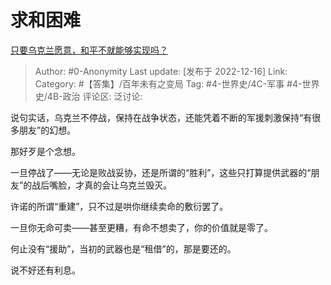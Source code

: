 # 求和困难
[只要乌克兰愿意，和平不就能够实现吗？](https://www.zhihu.com/question/540807115/answer/2803139237)

> Author: #0-Anonymity
> Last update: [发布于 2022-12-16]
> Link:
> Category: #【答集】/百年未有之变局
> Tag: #4-世界史/4C-军事 #4-世界史/4B-政治
> 评论区:
> 泛讨论:

说句实话，乌克兰不停战，保持在战争状态，还能凭着不断的军援刺激保持“有很多朋友”的幻想。

那好歹是个念想。

一旦停战了——无论是败战妥协，还是所谓的“胜利”，这些只打算提供武器的“朋友”的战后嘴脸，才真的会让乌克兰毁灭。

许诺的所谓“重建”，只不过是哄你继续卖命的敷衍罢了。

一旦你无命可卖——甚至更糟，有命不想卖了，你的价值就是零了。

何止没有“援助”，当初的武器也是“租借”的，那是要还的。

说不好还有利息。
